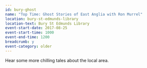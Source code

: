```yaml
---
id: bury-ghost
name: "Top Time: Ghost Stories of East Anglia with Ron Murrel"
location: bury-st-edmunds-library
location-text: Bury St Edmunds Library
event-start-date: 2017-08-25
event-start-time: 1000
event-end-time: 1200
breadcrumb: y
event-category: older
---
```


Hear some more chilling tales about the local area.
